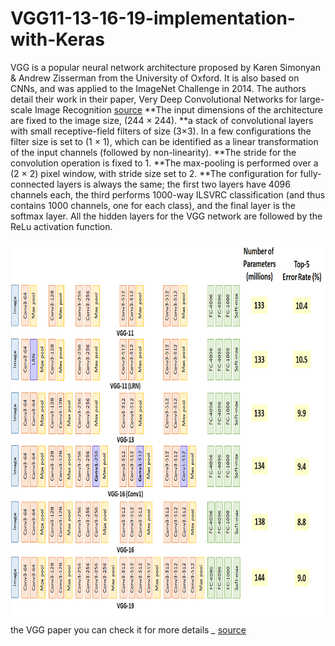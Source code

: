 # VGG11-13-16-19-implementation-with-Keras

VGG is a popular neural network architecture proposed by Karen Simonyan & Andrew Zisserman from the University of Oxford. It is also based on CNNs, and was applied to the ImageNet Challenge in 2014. The authors detail their work in their paper, Very Deep Convolutional Networks for large-scale Image Recognition [source](https://arxiv.org/pdf/1409.1556.pdf) 
**The input dimensions of the architecture are fixed to the image size, (244 × 244).
**a stack of convolutional layers with small receptive-field filters of size (3×3). In a few configurations the filter size is set to (1 × 1), which can be identified as a linear transformation of the input channels (followed by non-linearity).
**The stride for the convolution operation is fixed to 1.
**The max-pooling is performed over a (2 × 2) pixel window, with stride size set to 2.
**The configuration for fully-connected layers is always the same; the first two layers have 4096 channels each, the third performs 1000-way ILSVRC classification (and thus contains 1000 channels, one for each class), and the final layer is the softmax layer. All the hidden layers for the VGG network are followed by the ReLu activation function.

<center>
<img src="vgg all.png" align="center" width="800" height="600"/>
</center>

the VGG paper you can check it for more details *_* [source]()

